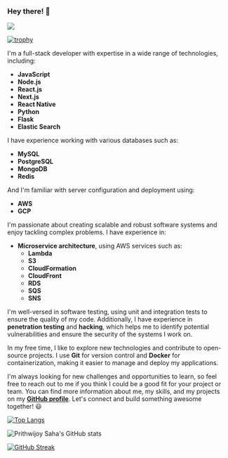 ### Hey there! 👋
![](https://komarev.com/ghpvc/?username=prithwijoysaha&color=green)

[![trophy](https://github-profile-trophy.vercel.app/?username=prithwijoysaha)](https://github.com/prithwijoysaha/github-profile-trophy)

I'm a full-stack developer with expertise in a wide range of technologies, including:
- **JavaScript**
- **Node.js**
- **React.js**
- **Next.js**
- **React Native**
- **Python**
- **Flask**
- **Elastic Search**

I have experience working with various databases such as:
- **MySQL**
- **PostgreSQL**
- **MongoDB**
- **Redis**

And I'm familiar with server configuration and deployment using:
- **AWS**
- **GCP**

I'm passionate about creating scalable and robust software systems and enjoy tackling complex problems. I have experience in:
- **Microservice architecture**, using AWS services such as:
  - **Lambda**
  - **S3**
  - **CloudFormation**
  - **CloudFront**
  - **RDS**
  - **SQS**
  - **SNS**

I'm well-versed in software testing, using unit and integration tests to ensure the quality of my code. Additionally, I have experience in **penetration testing** and **hacking**, which helps me to identify potential vulnerabilities and ensure the security of the systems I work on.

In my free time, I like to explore new technologies and contribute to open-source projects. I use **Git** for version control and **Docker** for containerization, making it easier to manage and deploy my applications.

I'm always looking for new challenges and opportunities to learn, so feel free to reach out to me if you think I could be a good fit for your project or team. You can find more information about me, my skills, and my projects on my **[GitHub profile](https://github.com/prithwijoysaha)**. Let's connect and build something awesome together! 😃

[![Top Langs](https://github-readme-stats.vercel.app/api/top-langs/?username=prithwijoysaha&layout=pie)](https://github.com/prithwijoysaha/github-readme-stats)

![Prithwijoy Saha's GitHub stats](https://github-readme-stats.vercel.app/api?username=prithwijoysaha&count_private=true&show_icons=true)

[![GitHub Streak](https://streak-stats.demolab.com/?user=prithwijoysaha)](https://git.io/streak-stats)
